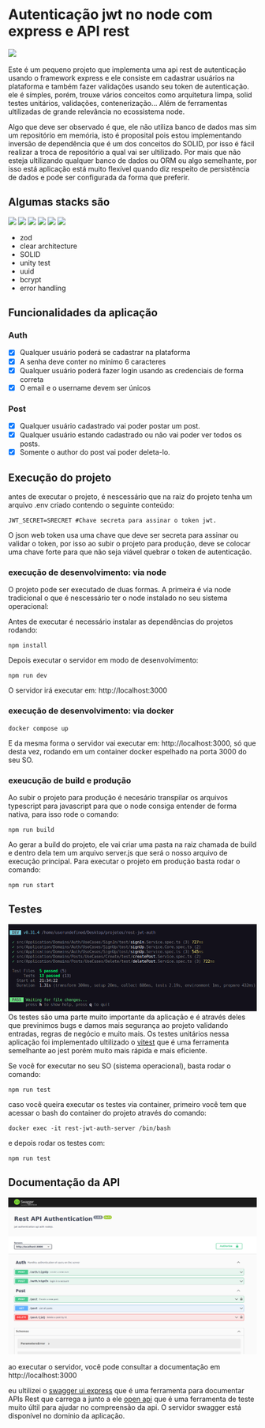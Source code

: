 # Autenticação jwt no node com express e API rest

![](https://qbatu.net/wp-content/uploads/2023/01/jwt-1.png)

Este é um pequeno projeto que implementa uma api rest de autenticação usando o framework express e ele consiste em cadastrar usuários na plataforma e também fazer validações usando seu token de autenticação. ele é símples, porém, trouxe vários conceitos como arquitetura limpa, solid testes unitários, validações, contenerização... Além de ferramentas ultilizadas de grande relevância no ecossistema node.

Algo que deve ser observado é que, ele não utiliza banco de dados mas sim um repositório em memória, isto é proposital pois estou implementando inversão de dependência que é um dos conceitos do SOLID, por isso é fácil realizar a troca de repositório a qual vai ser ultilizado. Por mais que não esteja ultilizando qualquer banco de dados ou ORM ou algo semelhante, por isso está aplicação está muito flexível quando diz respeito de persistência de dados e pode ser configurada da forma que preferir.

## Algumas stacks são
![](https://img.shields.io/badge/Express.js-404D59?style=for-the-badge)
![](https://img.shields.io/badge/Docker-2496ED.svg?style=for-the-badge&logo=Docker&logoColor=white)
![](https://img.shields.io/badge/Swagger-85EA2D.svg?style=for-the-badge&logo=Swagger&logoColor=black)
![](https://img.shields.io/badge/Vitest-6E9F18.svg?style=for-the-badge&logo=Vitest&logoColor=white)
![](https://img.shields.io/badge/JWT-black?style=for-the-badge&logo=JSON%20web%20tokens)
![](https://img.shields.io/badge/.ENV-ECD53F.svg?style=for-the-badge&logo=dotenv&logoColor=black)

- zod
- clear architecture
- SOLID
- unity test
- uuid
- bcrypt
- error handling


## Funcionalidades da aplicação

### Auth
- [x] Qualquer usuário poderá se cadastrar na plataforma
- [x] A senha deve conter no mínimo 6 caracteres
- [x] Qualquer usuário poderá fazer login usando as credenciais de forma correta
- [x] O email e o username devem ser únicos

### Post
- [x] Qualquer usuário cadastrado vai poder postar um post.
- [x] Qualquer usuário estando cadastrado ou não vai poder ver todos os posts.
- [x] Somente o author do post vai poder deleta-lo.

## Execução do projeto
antes de executar o projeto, é nescessário que na raiz do projeto tenha um arquivo .env criado contendo o seguinte conteúdo:

```env
JWT_SECRET=SRECRET #Chave secreta para assinar o token jwt.
```

O json web token usa uma chave que deve ser secreta para assinar ou validar o token, por isso ao subir o projeto para produção, deve se colocar uma chave forte para que não seja viável quebrar o token de autenticação.

### execução de desenvolvimento: via node
O projeto pode ser executado de duas formas. A primeira é via node tradicional o que é nescessário ter o node instalado no seu sistema operacional:

Antes de executar é necessário instalar as dependências do projetos rodando:
```console
npm install
```
Depois executar o servidor em modo de desenvolvimento:
```console
npm run dev
```

O servidor irá executar em: http://localhost:3000

### execução de desenvolvimento: via docker

```console
docker compose up
```

E da mesma forma o servidor vai executar em: http://localhost:3000, só que desta vez, rodando em um container docker espelhado na porta 3000 do seu SO.

### exeucução de build e produção
Ao subir o projeto para produção é necesário transpilar os arquivos typescript para javascript para que o node consiga entender de forma nativa, para isso rode o comando: 
```console
npm run build
```
Ao gerar a build do projeto, ele vai criar uma pasta na raiz chamada de build e dentro dela tem um arquivo server.js que será o nosso arquivo de execução principal. Para executar o projeto em produção basta rodar o comando:

```console
npm run start
```

## Testes
![](./git/assets//test.png)
Os testes são uma parte muito importante da aplicação e é através deles que previnimos bugs e damos mais segurança ao projeto validando entradas, regras de negócio e muito mais. Os testes unitários nessa aplicação foi implementado ultilizado o [vitest](https://vitest.dev/) que é uma ferramenta semelhante ao jest porém muito mais rápida e mais eficiente.

Se você for executar no seu SO (sistema operacional), basta rodar o comando:

```console
npm run test
```

caso você queira executar os testes via container, primeiro você tem que acessar o bash do container do projeto através do comando:

```
docker exec -it rest-jwt-auth-server /bin/bash
```

e depois rodar os testes com:

```
npm run test
```



## Documentação da API

![swagger doc api](./git/assets/rest-jwt-auth-swagger-doc.png)

ao executar o servidor, você pode consultar a documentação em http://localhost:3000

eu ultilizei o [swagger ui express](https://github.com/scottie1984/swagger-ui-express) que é uma ferramenta para documentar APIs Rest que carrega a junto a ele [open api](https://www.openapis.org/) que é uma ferramenta de teste muito últil para ajudar no compreensão da api. O servidor swagger está disponível no domínio da aplicação.

